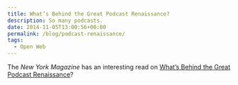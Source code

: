 ```yaml
---
title: What’s Behind the Great Podcast Renaissance?
description: So many podcasts.
date: 2014-11-05T13:00:56+00:00
permalink: /blog/podcast-renaissance/
tags:
  - Open Web
---
```


The _New York Magazine_ has an interesting read on [What’s Behind the Great Podcast Renaissance](http://nymag.com/daily/intelligencer/2014/10/whats-behind-the-great-podcast-renaissance.html)?
